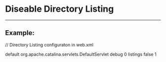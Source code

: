 # Diseable Directory Listing 
-------

## Example:


// Directory Listing configuraton in web.xml 

<servlet>
    <servlet-name>default</servlet-name>
    <servlet-class>
      org.apache.catalina.servlets.DefaultServlet
    </servlet-class>
    <init-param>
        <param-name>debug</param-name>
        <param-value>0</param-value>
    </init-param>
    <init-param>
        <param-name>listings</param-name>
        <param-value>false</param-value>    <!-- This setting enables/disables directory listings -->
    </init-param>
    <load-on-startup>1</load-on-startup>
</servlet>


